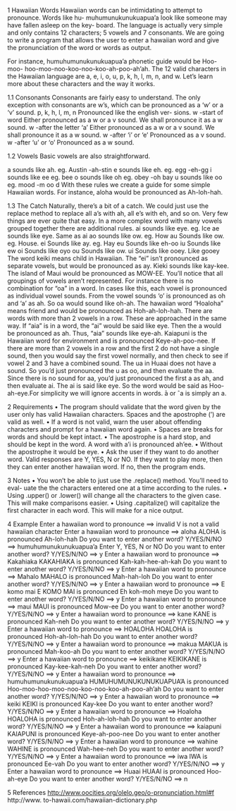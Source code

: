 1 Hawaiian Words
Hawaiian words can be intimidating to attempt to pronounce. Words like hu-
muhumunukunukuapua’a look like someone may have fallen asleep on the key-
board. The language is actually very simple and only contains 12 characters; 5
vowels and 7 consonants. We are going to write a program that allows the user
to enter a hawaiian word and give the pronunciation of the word or words as
output.

For instance, humuhumunukunukuapua’a phonetic guide would be Hoo-moo-
hoo-moo-noo-koo-noo-koo-ah-poo-ah’ah.
The 12 valid characters in the Hawaiian language are a, e, i, o, u, p, k, h, l,
m, n, and w. Let’s learn more about these characters and the way it works.

1.1 Consonants
Consonants are fairly easy to understand. The only exception with consonants
are w’s, which can be pronounced as a ‘w’ or a ‘v’ sound.
p, k, h, l, m, n Pronounced like the english ver-
sions.
w -start of word Either pronounced as a w or a v
sound. We shall pronounce it as
a w sound.
w -after the letter ‘a’ Either pronounced as a w or a v
sound. We shall pronounce it as
a w sound.
w -after ‘i’ or ‘e’ Pronounced as a v sound.
w -after ‘u’ or ‘o’ Pronounced as a w sound.

1.2 Vowels
Basic vowels are also straightforward.

a sounds like ah. eg. Austin -ah-stin
e sounds like eh. eg. egg -eh-gg
i sounds like ee eg. bee
o sounds like oh eg. obey -oh bay
u sounds like oo eg. mood -m oo d
With these rules we create a guide for some simple Hawaiian words. For
instance, aloha would be pronounced as Ah-loh-hah.

1.3 The Catch
Naturally, there’s a bit of a catch. We could just use the replace method to
replace all a’s with ah, all e’s with eh, and so on. Very few things are ever quite
that easy. In a more complex word with many vowels grouped together there
are additional rules.
ai sounds like eye. eg. Ice
ae sounds like eye. Same as ai
ao sounds like ow. eg. How
au Sounds like ow. eg. House.
ei Sounds like ay. eg. Hay
eu Sounds like eh-oo
iu Sounds like ew
oi Sounds like oyo
ou Sounds like ow.
ui Sounds like ooey. Like gooey
The word keiki means child in Hawaiian. The “ei” isn’t pronounced as
separate vowels, but would be pronounced as ay. Kieki sounds like kay-kee.
The island of Maui would be pronounced as MOW-EE.
You’ll notice that all groupings of vowels aren’t represented. For instance
there is no combination for “oa” in a word. In cases like this, each vowel is
pronounced as individual vowel sounds. From the vowel sounds ‘o’ is pronounced
as oh and ‘a’ as ah. So oa would sound like oh-ah. The hawaiian word “Hoaloha”
means friend and would be pronounced as Hoh-ah-loh-hah.
There are words with more than 2 vowels in a row. These are approached
in the same way. If “aia” is in a word, the “ai” would be said like eye. Then
the a would be pronounced as ah. Thus, “aia” sounds like eye-ah. Kaiapuni is
the Hawaiian word for environment and is pronounced Keye-ah-poo-nee.
If there are more than 2 vowels in a row and the first 2 do not have a single
sound, then you would say the first vowel normally, and then check to see if
vowel 2 and 3 have a combined sound. The ua in Huaai does not have a sound.
So you’d just pronounced the u as oo, and then evaluate the aa. Since there is
no sound for aa, you’d just pronounced the first a as ah, and then evaluate ai.
The ai is said like eye. So the word would be said as Hoo-ah-eye.For simplicity
we will ignore accents in words.  ̄a or ˆa is simply an a.

2 Requirements
• The program should validate that the word given by the user only has
valid Hawaiian characters. Spaces and the apostrophe (’) are valid as
well.
• If a word is not valid, warn the user about offending characters and prompt
for a hawaiian word again.
• Spaces are breaks for words and should be kept intact.
• The apostrophe is a hard stop, and should be kept in the word. A word
with a’i is pronounced ah’ee.
• Without the apostrophe it would be eye.
• Ask the user if they want to do another word. Valid responses are Y, YES,
N or NO. If they want to play more, then they can enter another hawaiian
word. If no, then the program ends.

3 Notes
• You won’t be able to just use the .replace() method. You’ll need to eval-
uate the the characters entered one at a time according to the rules.
• Using .upper() or .lower() will change all the characters to the given case.
This will make comparisons easier.
• Using .capitalize() will capitalize the first character in each word. This
will make for a nice output.

4 Example
Enter a hawaiian word to pronounce ==> invalid
V is not a valid hawaiian character
Enter a hawaiian word to pronounce ==> aloha
ALOHA is pronounced Ah-loh-hah
Do you want to enter another word? Y/YES/N/NO ==> humuhumunukunukuapua’a
Enter Y, YES, N or NO
Do you want to enter another word? Y/YES/N/NO ==> y
Enter a hawaiian word to pronounce ==> Kakahiaka
KAKAHIAKA is pronounced Kah-kah-hee-ah-kah
Do you want to enter another word? Y/YES/N/NO ==> y
Enter a hawaiian word to pronounce ==> Mahalo
MAHALO is pronounced Mah-hah-loh
Do you want to enter another word? Y/YES/N/NO ==> y
Enter a hawaiian word to pronounce ==> E komo mai
E KOMO MAI is pronounced Eh koh-moh meye
Do you want to enter another word? Y/YES/N/NO ==> y
Enter a hawaiian word to pronounce ==> maui
MAUI is pronounced Mow-ee
Do you want to enter another word? Y/YES/N/NO ==> y
Enter a hawaiian word to pronounce ==> kane
KANE is pronounced Kah-neh
Do you want to enter another word? Y/YES/N/NO ==> y
Enter a hawaiian word to pronounce ==> HOALOHA
HOALOHA is pronounced Hoh-ah-loh-hah
Do you want to enter another word? Y/YES/N/NO ==> y
Enter a hawaiian word to pronounce ==> makua
MAKUA is pronounced Mah-koo-ah
Do you want to enter another word? Y/YES/N/NO ==> y
Enter a hawaiian word to pronounce ==> keikikane
KEIKIKANE is pronounced Kay-kee-kah-neh
Do you want to enter another word? Y/YES/N/NO ==> y
Enter a hawaiian word to pronounce ==> humuhumunukunukuapua’a
HUMUHUMUNUKUNUKUAPUA’A is pronounced Hoo-moo-hoo-moo-noo-koo-noo-koo-ah-poo-ah’ah
Do you want to enter another word? Y/YES/N/NO ==> y
Enter a hawaiian word to pronounce ==> keiki
KEIKI is pronounced Kay-kee
Do you want to enter another word? Y/YES/N/NO ==> y
Enter a hawaiian word to pronounce ==> Hoaloha
HOALOHA is pronounced Hoh-ah-loh-hah
Do you want to enter another word? Y/YES/N/NO ==> y
Enter a hawaiian word to pronounce ==> kaiapuni
KAIAPUNI is pronounced Keye-ah-poo-nee
Do you want to enter another word? Y/YES/N/NO ==> y
Enter a hawaiian word to pronounce ==> wahine
WAHINE is pronounced Wah-hee-neh
Do you want to enter another word? Y/YES/N/NO ==> y
Enter a hawaiian word to pronounce ==> iwa
IWA is pronounced Ee-vah
Do you want to enter another word? Y/YES/N/NO ==> y
Enter a hawaiian word to pronounce ==> Huaai
HUAAI is pronounced Hoo-ah-eye
Do you want to enter another word? Y/YES/N/NO ==> n


5 References
http://www.oocities.org/olelo.geo/o-pronunciation.html#f http://www.
to-hawaii.com/hawaiian-dictionary.php

